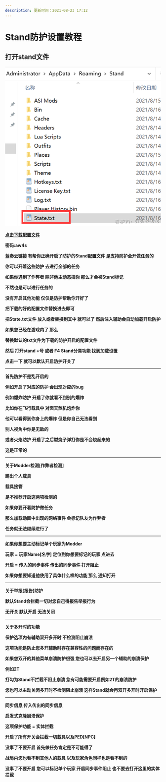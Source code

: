 ```yaml
---
description: 更新时间：2021-08-23 17:12
---
```


# Stand防护设置教程

## **打开stand文件**

![](<../../.gitbook/assets/image (36).png>)

****[**点击下载配置文件**](https://ruohandocs.lanzouq.com/b036zbjhc)****

**密码:aw4s**

**蓝奏云链接 有帮你正确开启了防护的Stand配置文件 是支持防护全开做任务的**

**你可以开着这些防护 去进行全部的任务**

**如果你遇到了作弊者 除非他主动恶搞你 那么才会被Stand标记**

**不然也是可以进行任务的**

**没有开启其他功能 仅仅是防护帮助你开好了**

**把下载的好的配置文件替换进去即可**

**把State.txt文件 放入或者替换到其中 就可以了 然后注入辅助会自动加载开启防护**

**如果您已经在游戏内了 那么**

**替换默认的txt文件为下载的防护开启的配置文件**

**然后 打开stand +号 或者 F4 Stand分类功能 找到加载设置**

**点击一下 就可以默认开启防护开关了**

***

**首先防护不是乱开启的**

**例如开启了对应的防护 会出现对应的bug**

**例如爆炸防护 开启了你就看不到别的爆炸**

**比如你在飞行载具中 对面天煞机炮炸你**

**他可以看得到你身上的爆炸 但是你自己无法看到**

**别人视角中你是无敌的**

**或者火焰防护 开启了之后燃烧子弹打你是不会烧起来的**

**这是正常的**

***

**关于Modder检测\[作弊者检测]**

**踢出个人载具**

**载具接管**

**是不推荐开启这两项检测的**

**如果你要开着防护做任务**

**那么加载动画中出现的网络事件 会标记队友为作弊者**

**任务就无法继续进行了**

***

**如果你想要主动标记单个玩家为Modder**

**玩家 = 玩家Name\[名字] 定位到你想要标记的玩家 点进去**

**开启 = 传入的同步事件 传出的同步事件 打开阻止**

**如果你想要知道他使用了具体什么样的功能 那么 通知打开**

***

**关于举报\[报告]防护**

**默认Stand会拦截一切对您自己得报告举报行为**

**无开关 默认开启 无法关闭**

***

**关于多开时的功能**

**保护选项内有辅助双开多开时 不检测阻止崩溃**

**这项功能是防止您多开辅助时存在兼容性的问题而存在的**

**如果您双开的其他菜单崩溃防护很强 您也可以去开启另一个辅助的崩溃保护**

**例如2T**

**打勾为Stand不拦截不阻止崩溃 您有可能需要开启例如2T的崩溃防护**

**您也可以主动关闭多开时不检测阻止崩溃 这样Stand就会再双开多开时开启保护**

***

**同步信息 传入传出的同步信息**

**启发式克隆崩溃保护**

**这项保护功能 = 实体拦截**

**开启了所有开关会拦截一切载具以及PED\[NPC]**

**没事了不要开启 首先做任务肯定是不可能得了**

**战局内您也看不到其他人的载具 以及玩家角色同样也是看不到的**

**没事了不要开启 您可以标记单个玩家 开启同步事件阻止 也不要去打开这里的实体拦截**
